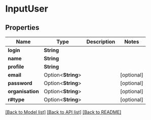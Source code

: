 # InputUser

## Properties

Name | Type | Description | Notes
------------ | ------------- | ------------- | -------------
**login** | **String** |  | 
**name** | **String** |  | 
**profile** | **String** |  | 
**email** | Option<**String**> |  | [optional]
**password** | Option<**String**> |  | [optional]
**organisation** | Option<**String**> |  | [optional]
**r#type** | Option<**String**> |  | [optional]

[[Back to Model list]](../README.md#documentation-for-models) [[Back to API list]](../README.md#documentation-for-api-endpoints) [[Back to README]](../README.md)


